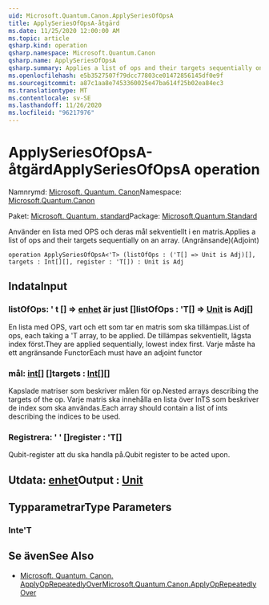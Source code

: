 ```yaml
---
uid: Microsoft.Quantum.Canon.ApplySeriesOfOpsA
title: ApplySeriesOfOpsA-åtgärd
ms.date: 11/25/2020 12:00:00 AM
ms.topic: article
qsharp.kind: operation
qsharp.namespace: Microsoft.Quantum.Canon
qsharp.name: ApplySeriesOfOpsA
qsharp.summary: Applies a list of ops and their targets sequentially on an array. (Adjoint)
ms.openlocfilehash: e5b3527507f79dcc77803ce01472856145df0e9f
ms.sourcegitcommit: a87c1aa8e7453360025e47ba614f25b02ea84ec3
ms.translationtype: MT
ms.contentlocale: sv-SE
ms.lasthandoff: 11/26/2020
ms.locfileid: "96217976"
---
```

# <a name="applyseriesofopsa-operation"></a><span data-ttu-id="5f595-102">ApplySeriesOfOpsA-åtgärd</span><span class="sxs-lookup"><span data-stu-id="5f595-102">ApplySeriesOfOpsA operation</span></span>

<span data-ttu-id="5f595-103">Namnrymd: [Microsoft. Quantum. Canon](xref:Microsoft.Quantum.Canon)</span><span class="sxs-lookup"><span data-stu-id="5f595-103">Namespace: [Microsoft.Quantum.Canon](xref:Microsoft.Quantum.Canon)</span></span>

<span data-ttu-id="5f595-104">Paket: [Microsoft. Quantum. standard](https://nuget.org/packages/Microsoft.Quantum.Standard)</span><span class="sxs-lookup"><span data-stu-id="5f595-104">Package: [Microsoft.Quantum.Standard](https://nuget.org/packages/Microsoft.Quantum.Standard)</span></span>


<span data-ttu-id="5f595-105">Använder en lista med OPS och deras mål sekventiellt i en matris.</span><span class="sxs-lookup"><span data-stu-id="5f595-105">Applies a list of ops and their targets sequentially on an array.</span></span> <span data-ttu-id="5f595-106">(Angränsande)</span><span class="sxs-lookup"><span data-stu-id="5f595-106">(Adjoint)</span></span>

```qsharp
operation ApplySeriesOfOpsA<'T> (listOfOps : ('T[] => Unit is Adj)[], targets : Int[][], register : 'T[]) : Unit is Adj
```


## <a name="input"></a><span data-ttu-id="5f595-107">Indata</span><span class="sxs-lookup"><span data-stu-id="5f595-107">Input</span></span>

### <a name="listofops--t--unit--is-adj"></a><span data-ttu-id="5f595-108">listOfOps: ' t [] => [enhet](xref:microsoft.quantum.lang-ref.unit)  är just []</span><span class="sxs-lookup"><span data-stu-id="5f595-108">listOfOps : 'T[] => [Unit](xref:microsoft.quantum.lang-ref.unit)  is Adj[]</span></span>

<span data-ttu-id="5f595-109">En lista med OPS, vart och ett som tar en matris som ska tillämpas.</span><span class="sxs-lookup"><span data-stu-id="5f595-109">List of ops, each taking a 'T array, to be applied.</span></span> <span data-ttu-id="5f595-110">De tillämpas sekventiellt, lägsta index först.</span><span class="sxs-lookup"><span data-stu-id="5f595-110">They are applied sequentially, lowest index first.</span></span>
<span data-ttu-id="5f595-111">Varje måste ha ett angränsande Functor</span><span class="sxs-lookup"><span data-stu-id="5f595-111">Each must have an adjoint functor</span></span>


### <a name="targets--int"></a><span data-ttu-id="5f595-112">mål: [int](xref:microsoft.quantum.lang-ref.int)[] []</span><span class="sxs-lookup"><span data-stu-id="5f595-112">targets : [Int](xref:microsoft.quantum.lang-ref.int)[][]</span></span>

<span data-ttu-id="5f595-113">Kapslade matriser som beskriver målen för op.</span><span class="sxs-lookup"><span data-stu-id="5f595-113">Nested arrays describing the targets of the op.</span></span> <span data-ttu-id="5f595-114">Varje matris ska innehålla en lista över InTS som beskriver de index som ska användas.</span><span class="sxs-lookup"><span data-stu-id="5f595-114">Each array should contain a list of ints describing the indices to be used.</span></span>


### <a name="register--t"></a><span data-ttu-id="5f595-115">Registrera: ' ' []</span><span class="sxs-lookup"><span data-stu-id="5f595-115">register : 'T[]</span></span>

<span data-ttu-id="5f595-116">Qubit-register att du ska handla på.</span><span class="sxs-lookup"><span data-stu-id="5f595-116">Qubit register to be acted upon.</span></span>



## <a name="output--unit"></a><span data-ttu-id="5f595-117">Utdata: [enhet](xref:microsoft.quantum.lang-ref.unit)</span><span class="sxs-lookup"><span data-stu-id="5f595-117">Output : [Unit](xref:microsoft.quantum.lang-ref.unit)</span></span>



## <a name="type-parameters"></a><span data-ttu-id="5f595-118">Typparametrar</span><span class="sxs-lookup"><span data-stu-id="5f595-118">Type Parameters</span></span>

### <a name="t"></a><span data-ttu-id="5f595-119">Inte</span><span class="sxs-lookup"><span data-stu-id="5f595-119">'T</span></span>



## <a name="see-also"></a><span data-ttu-id="5f595-120">Se även</span><span class="sxs-lookup"><span data-stu-id="5f595-120">See Also</span></span>

- [<span data-ttu-id="5f595-121">Microsoft. Quantum. Canon. ApplyOpRepeatedlyOver</span><span class="sxs-lookup"><span data-stu-id="5f595-121">Microsoft.Quantum.Canon.ApplyOpRepeatedlyOver</span></span>](xref:Microsoft.Quantum.Canon.ApplyOpRepeatedlyOver)